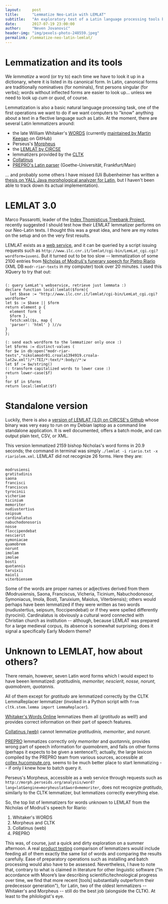 ```yaml
---
layout:     post
title:      "Lemmatize Neo-Latin with LEMLAT"
subtitle:   "An exploratory test of a Latin language processing tools by CIRCSE"
date:       2017-07-19 23:00:00
author:     "Neven Jovanović"
header-img: "img/pexels-photo-248559.jpeg"
permalink: /lemmatize-neo-latin-lemlat/
---
```


# Lemmatization and its tools

We *lemmatize* a word (or try to) each time we have to look it up in a dictionary, where it is listed in its canonical form. In Latin, canonical forms are traditionally nominatives (for nominals), first persons singular (for verbs); words without inflected forms are easier to look up... unless we need to look up *cum* or *quod*, of course.

Lemmatization is also a basic natural language processing task, one of the first operations we want to do if we want computers to "know" anything about a text in a flective language such as Latin. At the moment, there are several Latin lemmatizers around: 

+ the late William Whitaker's [WORDS](http://mk270.github.io/whitakers-words/index.html) (currently [maintained by Martin Keegan](https://github.com/mk270/whitakers-words) on GitHub) 
+ Perseus's [Morpheus](https://github.com/PerseusDL/morpheus)
+ the [LEMLAT by CIRCSE](https://github.com/CIRCSE/LEMLAT3)
+ lemmatizers provided by the [CLTK](http://cltk.org/)
+ [Collatinus](https://github.com/biblissima/collatinus)
+ [PREPRO's Latin parser](https://prepro.hucompute.org/) (Goethe-Universität, Frankfurt/Main)

... and probably some others I have missed (Uli Bubenheimer has written a [thesis on YALL Java morphological analyzer for Latin](http://athenaeum.libs.uga.edu/handle/10724/20053), but I haven't been able to track down its actual implementation).

# LEMLAT 3.0

Marco Passarotti, leader of the [Index Thomisticus Treebank Project](http://itreebank.marginalia.it/), recently suggested I should test how their LEMLAT lemmatizer performs on our Neo-Latin texts. I thought this was a great idea, and here are my notes on the setup and on the very first results.

LEMLAT exists as a [web service](http://www.ilc.cnr.it/lemlat/lemlat/index.html), and it can be queried by a script issuing requests such as `http://www.ilc.cnr.it/lemlat/cgi-bin/LemLat_cgi.cgi?wordform=iuveni`. But it turned out to be too slow -- lemmatization of some 2100 entries from [Nicholas of Modruš's funerary speech for Pietro Riario](https://github.com/nevenjovanovic/modruski-temrezah) (XML DB `modr-riar-texts` in my computer) took over 20 minutes. I used this XQuery to try that out:

```xquery

(: query LemLat's webservice, retrieve just lemmata :)
declare function local:lemlat($form){
  let $base := "http://www.ilc.cnr.it/lemlat/cgi-bin/LemLat_cgi.cgi?wordform="
let $s := $base || $form
return element p {
  element form {
  $form },
  fetch:xml($s, map {
  'parser': 'html' } )//u
}
};

(: send each wordform to the lemmatizer only once :)
let $forms := distinct-values (
for $w in db:open("modr-riar-texts","nikolamodr01.croala1394919.croala-lat2w.xml")/*:TEI/*:text/*:body//*:w
let $f := $w/string()
(: transform capitalized words to lower case :)
return lower-case($f)
)
for $f in $forms
return local:lemlat($f)

```

# Standalone version

Luckily, there is also a [version of LEMLAT (3.0) on CIRCSE's Github](https://github.com/CIRCSE/LEMLAT3) whose binary was very easy to run on my Debian laptop as a command line standalone application. It is well documented, offers a batch mode, and can output plain text, CSV, or XML.

This version lemmatized 2159 bishop Nicholas's word forms in 20.9 seconds; the command in terminal was simply `./lemlat -i riario.txt -x riariolem.xml`. LEMLAT did not recognize 26 forms. Here they are:

```

modrusiensi
gratitudinis
saona
francisci
franciscus
tyrocinii
vicheriae
ticinium
memoriter
nudiustertius
seipsum
cardinalatus
nabuchodonosoris
nosse
floccipendebat
nescierit
symoniacae
quamobrem
norunt
imolam
imolae
bosti
quotannis
taruixii
maioli
viterbiensem

```

Some of the words are proper names or adjectives derived from them (Modrusiensis, Saona, Franciscus, Vicheria, Ticinium, Nabuchodonosor, Symoniacus, Imola, Bosti, Taruixium, Maiolus, Viterbiensis); others would perhaps have been lemmatized if they were written as two words (nudiustertius, seipsum, floccipendebat) or if they were spelled differently (tyrocinii). Cardinalatus is obviously a cultural word connected with Christian church as institution -- although, because LEMLAT was prepared for a large medieval corpus, its absence is somewhat surprising; does it signal a specifically Early Modern theme? 

# Unknown to LEMLAT, how about others?

There remain, however, seven Latin word forms which I would expect to have beeen lemmatized: *gratitudinis, memoriter, nescierit, nosse, norunt, quamobrem, quotannis*. 

All of them except for *gratitudo* are lemmatized correctly by the CLTK LemmaReplacer lemmatizer (invoked in a Python script with `from cltk.stem.lemma import LemmaReplacer`). 

[Whitaker's Words Online](http://latin.ucant.org/) lemmatizes them all (*gratitudo* as well!) and provides correct information on their part of speech features. 

[Collatinus (web)](http://outils.biblissima.fr/fr/collatinus-web/) cannot lemmatize *gratitudinis, memoriter*, and *norunt*. 

[PREPRO](https://prepro.hucompute.org/) lemmatizes correctly only *memoriter* and *quotannis*, provides wrong part of speech information for *quamobrem*, and fails on other forms (perhaps it expects to be given a sentence?); actually, the large lexicon compiled by the PREPRO team from various sources, accessible at [collex.hucompute.org](http://collex.hucompute.org/), seems to be much better place to start lemmatizing -- if only I knew how to batch query it. 

Perseus's Morpheus, accessible as a web service through requests such as `http://morph.perseids.org/analysis/word?lang=lat&engine=morpheuslat&word=memoriter`, does not recognize *gratitudo*, similarly to the CLTK lemmatizer, but lemmatizes correctly everything else.

So, the top list of lemmatizers for words unknown to LEMLAT from the Nicholas of Modruš's speech for Riario:

1. Whitaker's WORDS
2. Morpheus and CLTK
3. Collatinus (web)
4. PREPRO

This was, of course, just a quick and dirty exploration on a summer afternoon. A real [product testing](https://en.wikipedia.org/wiki/Product_testing) comparison of lemmatizers would include feeding all of them exactly the same list of words and comparing the results carefully. Ease of preparatory operations such as installing and batch processing would also have to be assessed. Nevertheless, I have to note that, contrary to what is claimed in literature for other linguistic software ("In accordance with Moore’s law describing scientific/technological progress over time, we find that more recent [tools] substantially outperform their predecessor generation"), for Latin, two of the oldest lemmatizers -- Whitaker's and Morpheus -- still do the best job (alongside the CLTK). At least to the philologist's eye.
